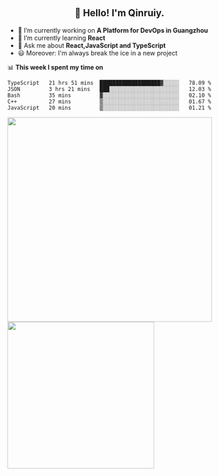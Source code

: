 <h2 align="center">👋 Hello! I'm Qinruiy.</h2>


- 🔭 I’m currently working on **A Platform for DevOps in Guangzhou**
- 🌱 I’m currently learning **React**
- 💬 Ask me about **React,JavaScript and TypeScript**
- 😃 Moreover: I'm always break the ice in a new project

📊 **This week I spent my time on**

<!--START_SECTION:waka-->
```text
TypeScript   21 hrs 51 mins  ███████████████████▓░░░░░   78.09 % 
JSON         3 hrs 21 mins   ███░░░░░░░░░░░░░░░░░░░░░░   12.03 % 
Bash         35 mins         ▓░░░░░░░░░░░░░░░░░░░░░░░░   02.10 % 
C++          27 mins         ▒░░░░░░░░░░░░░░░░░░░░░░░░   01.67 % 
JavaScript   20 mins         ▒░░░░░░░░░░░░░░░░░░░░░░░░   01.21 % 
```
<!--END_SECTION:waka-->

<p>
<img align="left" width="460" src="https://github-readme-stats.vercel.app/api?username=Qinruiy&custom_title=Qrinruiy's Github Stats&theme=graywhite&hide_border=true"/> <img align="left" width="330" src="https://github-readme-stats.vercel.app/api/top-langs/?username=Qinruiy&layout=compact&theme=graywhite&hide_border=true"/>
</p>
